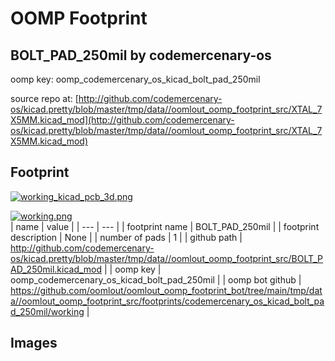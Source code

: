 # OOMP Footprint  
## BOLT_PAD_250mil  by codemercenary-os  
  
oomp key: oomp_codemercenary_os_kicad_bolt_pad_250mil  
  
source repo at: [http://github.com/codemercenary-os/kicad.pretty/blob/master/tmp/data//oomlout_oomp_footprint_src/XTAL_7X5MM.kicad_mod](http://github.com/codemercenary-os/kicad.pretty/blob/master/tmp/data//oomlout_oomp_footprint_src/XTAL_7X5MM.kicad_mod)  
## Footprint  
  
[![working_kicad_pcb_3d.png](working_kicad_pcb_3d_600.png)](working_kicad_pcb_3d.png)  
  
[![working.png](working_600.png)](working.png)  
| name | value | 
| --- | --- | 
| footprint name | BOLT_PAD_250mil | 
| footprint description | None | 
| number of pads | 1 | 
| github path | http://github.com/codemercenary-os/kicad.pretty/blob/master/tmp/data//oomlout_oomp_footprint_src/BOLT_PAD_250mil.kicad_mod | 
| oomp key | oomp_codemercenary_os_kicad_bolt_pad_250mil | 
| oomp bot github | https://github.com/oomlout/oomlout_oomp_footprint_bot/tree/main/tmp/data//oomlout_oomp_footprint_src/footprints/codemercenary_os_kicad_bolt_pad_250mil/working | 
## Images  

